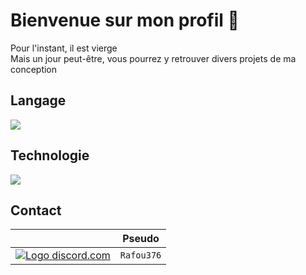 <h1> Bienvenue sur mon profil 👋</h1>
Pour l'instant, il est vierge</br>
Mais un jour peut-être, vous pourrez y retrouver divers projets de ma conception

<h2>Langage</h2>

<img src= "https://skillicons.dev/icons?i=python,js,css,html,lua,java&theme=light">

<h2>Technologie</h2>

<img src= "https://skillicons.dev/icons?i=discordjs,npm,nodejs,git&theme=light">

<h2>Contact</h2>

|                                                                                                                                 |   Pseudo   |
:--------------------------------------------------------------------------------------------------------------------------------:|:----------:|
|<a href="https://discord.com/app" target="_blank"> <img src="https://skillicons.dev/icons?i=discord&theme=light" alt="Logo discord.com"> </a>| `Rafou376` |
